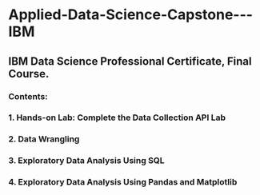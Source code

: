 # Applied-Data-Science-Capstone---IBM
## IBM Data Science Professional Certificate, Final Course. 
### Contents:
### 1. Hands-on Lab: Complete the Data Collection API Lab
### 2. Data Wrangling
### 3. Exploratory Data Analysis Using SQL
### 4. Exploratory Data Analysis Using Pandas and Matplotlib
